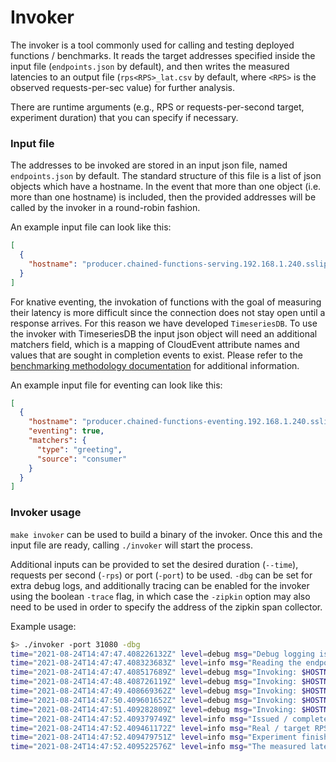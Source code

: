 # Invoker

The invoker is a tool commonly used for calling and testing deployed functions / benchmarks. It reads the target addresses specified inside the input file (`endpoints.json` by default), and then writes the measured latencies to an output file (`rps<RPS>_lat.csv` by default, where `<RPS>` is the observed requests-per-sec value) for further analysis.

There are runtime arguments (e.g., RPS or requests-per-second target, experiment duration) that you can specify if necessary.

### Input file

The addresses to be invoked are stored in an input json file, named `endpoints.json` by default. The standard structure of this file is a list of json objects which have a hostname. In the event that more than one object (i.e. more than one hostname) is included, then the provided addresses will be called by the invoker in a round-robin fashion.

An example input file can look like this:
```json
[
  {
    "hostname": "producer.chained-functions-serving.192.168.1.240.sslip.io"
  }
]
```

For knative eventing, the invokation of functions with the goal of measuring their latency is more difficult since the connection does not stay open until a response arrives. For this reason we have developed `TimeseriesDB`. To use the invoker with TimeseriesDB the input json object will need an additional matchers field, which is a mapping of CloudEvent attribute names and values that are sought in completion events to exist. Please refer to the [benchmarking methodology documentation](https://github.com/ease-lab/vhive/blob/main/docs/benchmarking/methodology.md) for additional information.

An example input file for eventing can look like this:
```json
[
  {
    "hostname": "producer.chained-functions-eventing.192.168.1.240.sslip.io",
    "eventing": true,
    "matchers": {
      "type": "greeting",
      "source": "consumer"
    }
  }
]
```

### Invoker usage
`make invoker` can be used to build a binary of the invoker. Once this and the input file are ready, calling `./invoker` will start the process.

Additional inputs can be provided to set the desired duration (`--time`), requests per second (`-rps`) or port (`-port`) to be used. `-dbg` can be set for extra debug logs, and additionally tracing can be enabled for the invoker using the boolean `-trace` flag, in which case the `-zipkin` option may also need to be used in order to specify the address of the zipkin span collector. 

Example usage:
```bash
$> ./invoker -port 31080 -dbg
time="2021-08-24T14:47:47.408226132Z" level=debug msg="Debug logging is enabled"
time="2021-08-24T14:47:47.408323683Z" level=info msg="Reading the endpoints from the file: endpoints.json"
time="2021-08-24T14:47:47.408517689Z" level=debug msg="Invoking: $HOSTNAME:31080"
time="2021-08-24T14:47:48.408726119Z" level=debug msg="Invoking: $HOSTNAME:31080"
time="2021-08-24T14:47:49.408669362Z" level=debug msg="Invoking: $HOSTNAME:31080"
time="2021-08-24T14:47:50.409601652Z" level=debug msg="Invoking: $HOSTNAME:31080"
time="2021-08-24T14:47:51.409282809Z" level=debug msg="Invoking: $HOSTNAME:31080"
time="2021-08-24T14:47:52.409379749Z" level=info msg="Issued / completed requests: 5, 0"
time="2021-08-24T14:47:52.409461172Z" level=info msg="Real / target RPS: 0.60 / 1"
time="2021-08-24T14:47:52.409479751Z" level=info msg="Experiment finished!"
time="2021-08-24T14:47:52.409522576Z" level=info msg="The measured latencies are saved in rps0.60_lat.csv"
```
